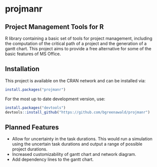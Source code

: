 # projmanr
## Project Management Tools for R

R library containing a basic set of tools for project management, including the computation of the critical path of a project and the generation of a gantt chart. This project aims to provide a free alternative for some of the basic features of MS Office.



## Installation 

This project is available on the CRAN network and can be installed via:

```R
install.packages("projmanr")
```

For the most up to date development version, use:

```R
install.packages("devtools")
devtools::install_github("https://github.com/bgreenawald/projmanr")
```



## Planned Features

* Allow for uncertainty in the task durations. This would run a simulation using the uncertain task durations and output a range of possible project durations.
* Increased customizability of gantt chart and network diagram.
* Add dependency lines to the gantt chart.
